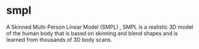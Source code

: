 # smpl
A Skinned Multi-Person Linear Model (SMPL) , SMPL is a realistic 3D model of the human body that is based on skinning and blend shapes and is learned from thousands of 3D body scans.
